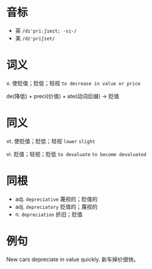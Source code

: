 # 音标

- 英 `/dɪ'priːʃɪeɪt; -sɪ-/`
- 美 `/dɪ'priʃɪet/`

# 词义

v. 使贬值；贬低；轻视
`to decrease in value or price`



de(降低) + preci(价值) + ate(动词后缀) → 贬值

# 同义

vt. 使贬值；贬低；轻视
`lower` `slight`

vi. 贬值；轻视；贬低
`to devaluate` `to become devaluated`

# 同根

- adj. `depreciative` 蔑视的；贬值的
- adj. `depreciatory` 贬值的；蔑视的
- n. `depreciation` 折旧；贬值

# 例句

New cars depreciate in value quickly.
新车掉价很快。


